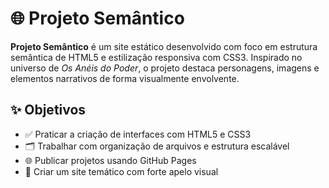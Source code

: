 # 🌐 Projeto Semântico

**Projeto Semântico** é um site estático desenvolvido com foco em estrutura semântica de HTML5 e estilização responsiva com CSS3. Inspirado no universo de *Os Anéis do Poder*, o projeto destaca personagens, imagens e elementos narrativos de forma visualmente envolvente.

## ✨ Objetivos

- ✅ Praticar a criação de interfaces com HTML5 e CSS3
- 🗂️ Trabalhar com organização de arquivos e estrutura escalável
- 🌐 Publicar projetos usando GitHub Pages
- 🎨 Criar um site temático com forte apelo visual
